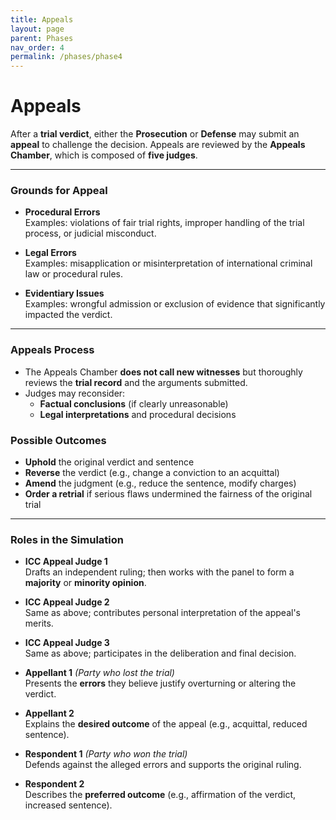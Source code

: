 ```yaml
---
title: Appeals
layout: page
parent: Phases
nav_order: 4
permalink: /phases/phase4
---
```


# Appeals

After a **trial verdict**, either the **Prosecution** or **Defense** may submit an **appeal** to challenge the decision. Appeals are reviewed by the **Appeals Chamber**, which is composed of **five judges**.

---

### Grounds for Appeal

- **Procedural Errors**  
  Examples: violations of fair trial rights, improper handling of the trial process, or judicial misconduct.

- **Legal Errors**  
  Examples: misapplication or misinterpretation of international criminal law or procedural rules.

- **Evidentiary Issues**  
  Examples: wrongful admission or exclusion of evidence that significantly impacted the verdict.

---

### Appeals Process

- The Appeals Chamber **does not call new witnesses** but thoroughly reviews the **trial record** and the arguments submitted.
- Judges may reconsider:
  - **Factual conclusions** (if clearly unreasonable)
  - **Legal interpretations** and procedural decisions

### Possible Outcomes

- **Uphold** the original verdict and sentence  
- **Reverse** the verdict (e.g., change a conviction to an acquittal)  
- **Amend** the judgment (e.g., reduce the sentence, modify charges)  
- **Order a retrial** if serious flaws undermined the fairness of the original trial

---

### Roles in the Simulation

- **ICC Appeal Judge 1**  
  Drafts an independent ruling; then works with the panel to form a **majority** or **minority opinion**.

- **ICC Appeal Judge 2**  
  Same as above; contributes personal interpretation of the appeal's merits.

- **ICC Appeal Judge 3**  
  Same as above; participates in the deliberation and final decision.

- **Appellant 1** *(Party who lost the trial)*  
  Presents the **errors** they believe justify overturning or altering the verdict.

- **Appellant 2**  
  Explains the **desired outcome** of the appeal (e.g., acquittal, reduced sentence).

- **Respondent 1** *(Party who won the trial)*  
  Defends against the alleged errors and supports the original ruling.

- **Respondent 2**  
  Describes the **preferred outcome** (e.g., affirmation of the verdict, increased sentence).